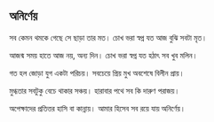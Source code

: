 ## অনির্ণেয় 

সব কেমন থমকে গেছে
সে ছাড়া তার মত।
চোখ ভরা স্বপ্ন যত
আজ বুঝি সবটা মৃত।

আজন্ম সময় হাতে
আজ নয়, অন্য দিন।
চোখ ভরা স্বপ্ন যত
হঠাৎ সব খুব মলিন।

গত হল জোড়া যুগ
একটা পরিচয়।
সবচেয়ে প্রিয় মুখ
অবশেষে বিলীন প্রায়।

মুগ্ধতার সবটুকু
বেচে থাকার সঞ্চয়।
হারাবার পথে সব
কি দারুণ পরাজয়।

অপেক্ষাদের প্রতিত্তর
হাসি বা কান্নায়।
আমার হিসেব সব
রয়ে যায় অনির্ণেয়।
